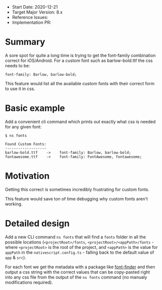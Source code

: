 - Start Date: 2020-12-21
- Target Major Version: 8.x
- Reference Issues: 
- Implementation PR: 

# Summary

A sore spot for quite a long time is trying to get the font-family combination correct for iOS/Android.
For a custom font such as barlow-bold.ttf the css needs to be:

```
font-family: Barlow, barlow-bold;
```
This feature would list all the available custom fonts with their correct form to use it in css.

# Basic example

Add a convenient cli command which prints out exactly what css is needed for any given font:
```
$ ns fonts

Found Custom Fonts:
-------------------
barlow-bold.ttf    ->    font-family: Barlow, barlow-bold;
fontawesome.ttf    ->    font-family: FontAwesome, fontawesome;
```

# Motivation

Getting this correct is sometimes incredibly frustrating for custom fonts.

This feature would save ton of time debugging why custom fonts aren't working.

# Detailed design

Add a new CLI command `ns fonts` that will find a `fonts` folder in all the possible locations (`<projectRoot>/fonts`, `<projectRoot>/<appPath>/fonts` - where `<projectRoot>` is the root of the project, and `<appPath>` is the value for `appPath` in the `nativescript.config.ts` - falling back to the default value of `app` & `src`).

For each font we get the metadata with a package like [font-finder](https://www.npmjs.com/package/font-finder) and then output a css string with the correct values that can be copy-pasted right into any css file from the output of the `ns fonts` command (no manualy modifications required).
